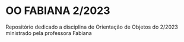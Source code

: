 # OO FABIANA 2/2023
Repositório dedicado a disciplina de Orientação de Objetos do 2/2023 ministrado pela professora Fabiana 
